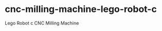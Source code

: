 cnc-milling-machine-lego-robot-c
================================

Lego Robot c CNC Milling Machine
